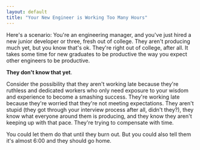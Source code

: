 ```yaml
---
layout: default
title: "Your New Engineer is Working Too Many Hours"
---
```


Here's a scenario: You're an engineering manager, and you've just hired a new junior developer or three, fresh out of college.
They aren't producing much yet, but you know that's ok.
They're right out of college, after all.
It takes some time for new graduates to be productive the way you expect other engineers to be productive.

**They don't know that yet**.

Consider the possibility that they aren't working late because they're ruthless and dedicated workers who only need exposure to your wisdom and experience to become a smashing success.
They're working late because they're worried that they're not meeting expectations.
They aren't stupid (they got through your interview process after all, didn't they?), they know what everyone around them is producing, and they know they aren't keeping up with that pace.
They're trying to compensate with time.

You could let them do that until they burn out. But you could also tell them it's almost 6:00 and they should go home. 

